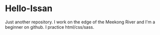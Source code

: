 # Hello-Issan
Just another repository.
I work on the edge of the Meekong River and I'm a beginner on github.
I practice html/css/sass.
